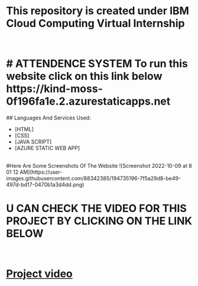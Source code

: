 # This repository is created under  IBM Cloud Computing Virtual Internship
<br>
<h1>
#  ATTENDENCE SYSTEM 
To run this website  click on this link below <br>
https://kind-moss-0f196fa1e.2.azurestaticapps.net
</h1>
## Languages And Services Used:

 - [HTML]
 - [CSS]
 - [JAVA SCRIPT]
 - [AZURE STATIC WEB APP]
<br>
#Here Are Some Screenshots Of The Website
![Screenshot 2022-10-09 at 8 01 12 AM](https://user-images.githubusercontent.com/88342385/194735196-7f5a29d8-be49-497d-bd17-0470b1a3d4dd.png)


# U CAN CHECK THE VIDEO FOR THIS PROJECT BY CLICKING ON THE LINK BELOW
<br>

# [Project video](https://drive.google.com/file/d/1ifUwJVcASETy9ybpN0Eqs9-OONYD2Q0P/view)

<br>
